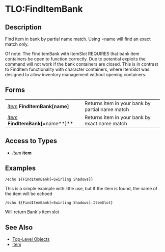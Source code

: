 # TLO:FindItemBank

## Description

Find item in bank by partial name match. Using =name will find an exact match only.

Of note: The FindItemBank with ItemSlot REQUIRES that bank item containers be open to function correctly. Due to potential exploits the command will not work if the bank containers are closed. This is in contrast to FindItem functionality with character containers, where ItemSlot was designed to allow inventory management without opening containers.

## Forms

|  |  |
| :--- | :--- |
| [_item_](../data-types/datatype-item.md) **FindItemBank[**name**]** | Returns item in your bank by partial name match |
| [_item_](../data-types/datatype-item.md) **FindItemBank[**=name**]** | Returns item in your bank by exact name match |

## Access to Types

* [_item_](../data-types/datatype-item.md) **item**

## Examples

`/echo ${FindItemBank[=Swirling Shadows]}`

This is a simple example with little use, but If the item is found, the name of the item will be echoed

`/echo ${FindItemBank[=Swirling Shadows].ItemSlot}`

Will return Bank's item slot

## See Also

* [Top-Level Objects](./)
* [item](../data-types/datatype-item.md)

